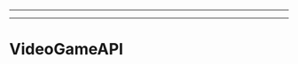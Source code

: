 --------------------------------------------------------
----------------------------------------------------------------------------------------------------
# VideoGameAPI
